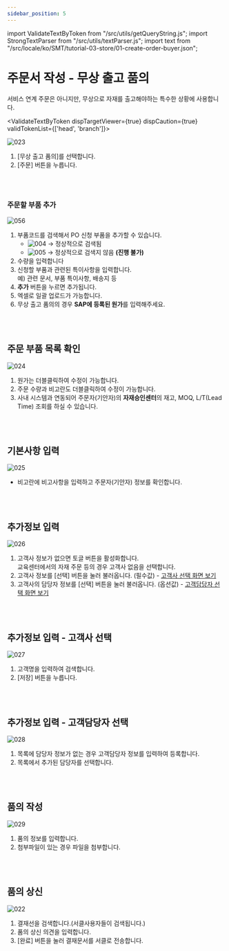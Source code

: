 ```yaml
---
sidebar_position: 5
---
```


import ValidateTextByToken from "/src/utils/getQueryString.js";
import StrongTextParser from "/src/utils/textParser.js";
import text from "/src/locale/ko/SMT/tutorial-03-store/01-create-order-buyer.json";

# 주문서 작성 - 무상 출고 품의
서비스 연계 주문은 아니지만, 무상으로 자재를 출고해야하는 특수한 상황에 사용합니다. 

<ValidateTextByToken dispTargetViewer={true} dispCaution={true} validTokenList={['head', 'branch']}>

![023](./img/023.png)
1. [무상 출고 품의]를 선택합니다.
1. [주문] 버튼을 누릅니다. 
<br/>
<br/>

### 주문할 부품 추가
![056](./img/056.png)
1. 부품코드를 검색해서 PO 신청 부품을 추가할 수 있습니다.
    - ![004](./img/004.png) → 정상적으로 검색됨
    - ![005](./img/005.png) → 정상적으로 검색지 않음 **(진행 불가)**
1. 수량을 입력합니다
1. 신청할 부품과 관련된 특이사항을 입력합니다. 
    <br/>예) 관련 문서, 부품 특이사항, 배송지 등
1. **추가** 버튼을 누르면 추가됩니다.
1. 엑셀로 일괄 업로드가 가능합니다.
1. 무상 출고 품의의 경우 **SAP에 등록된 원가**를 입력해주세요.
<br/>
<br/>

## 주문 부품 목록 확인
![024](./img/024.png)
1. 원가는 더블클릭하여 수정이 가능합니다.
1. 주문 수량과 비고란도 더블클릭하여 수정이 가능합니다.
1. 사내 시스템과 연동되어 주문자(기안자)의 **자재승인센터**의 재고, MOQ, L/T(Lead Time) 조회를 하실 수 있습니다.
<br/>
<br/>

## 기본사항 입력
![025](./img/025.png)
- 비고란에 비고사항을 입력하고 주문자(기안자) 정보를 확인합니다.
<br/>
<br/>

## 추가정보 입력
![026](./img/026.png)
1. 고객사 정보가 없으면 토글 버튼을 활성화합니다.
<br/>교육센터에서의 자재 주문 등의 경우 고객사 없음을 선택합니다.
2. 고객사 정보를 [선택] 버튼을 눌러 불러옵니다. (필수값) - [고객사 선택 화면 보기](#추가정보-입력---고객사-선택)
3. 고객사의 담당자 정보를 [선택] 버튼을 눌러 불러옵니다. (옵션값) - [고객담당자 선택 화면 보기](#추가정보-입력---고객담당자-선택)
<br/>
<br/>

## 추가정보 입력 - 고객사 선택
![027](./img/027.png)
1. 고객명을 입력하여 검색합니다.
1. [저장] 버튼을 누릅니다.
<br/>
<br/>

## 추가정보 입력 - 고객담당자 선택
![028](./img/028.png)
1. 목록에 담당자 정보가 없는 경우 고객담당자 정보를 입력하여 등록합니다.
1. 목록에서 추가된 담당자를 선택합니다.
<br/>
<br/>

## 품의 작성
![029](./img/029.png)
1. 품의 정보를 입력합니다.
2. 첨부파일이 있는 경우 파일을 첨부합니다.
<br/>
<br/>

## 품의 상신
![022](./img/022.png)
1. 결재선을 검색합니다.(서클사용자들이 검색됩니다.)
1. 품의 상신 의견을 입력합니다.
1. [완료] 버튼을 눌러 결재문서를 서클로 전송합니다.

</ValidateTextByToken>
